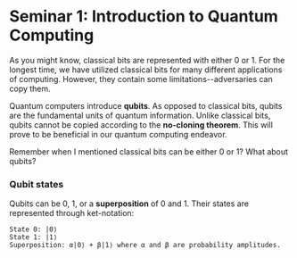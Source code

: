 # Seminar 1: Introduction to Quantum Computing

As you might know, classical bits are represented with either 0 or 1. For the longest time, we have utilized classical 
bits for many different applications of computing. However, they contain some limitations--adversaries can copy them.

Quantum computers introduce **qubits**. As opposed to classical bits, qubits are the fundamental units of quantum information.
Unlike classical bits, qubits cannot be copied according to the **no-cloning theorem**. This will prove to be beneficial in our
quantum computing endeavor.

Remember when I mentioned classical bits can be either 0 or 1? What about qubits? 

### Qubit states
Qubits can be 0, 1, or a **superposition** of 0 and 1. Their states are represented through ket-notation:

```  
State 0: |0⟩ 
State 1: |1⟩
Superposition: α|0⟩ + β|1⟩ where α and β are probability amplitudes. 
```


